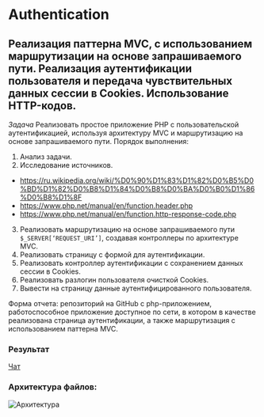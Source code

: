 # Authentication
## Реализация паттерна MVC, с использованием маршрутизации на основе запрашиваемого пути. Реализация аутентификации пользователя и передача чувствительных данных сессии в Cookies. Использование HTTP-кодов. 

*Задача* Реализовать простое приложение PHP с пользовательской аутентификацией, используя архитектуру MVC и маршрутизацию на основе запрашиваемого пути.
Порядок выполнения:
1. Анализ задачи.
2. Исследование источников.
* https://ru.wikipedia.org/wiki/%D0%90%D1%83%D1%82%D0%B5%D0%BD%D1%82%D0%B8%D1%84%D0%B8%D0%BA%D0%B0%D1%86%D0%B8%D1%8F
* https://www.php.net/manual/en/function.header.php
* https://www.php.net/manual/en/function.http-response-code.php
3. Реализовать маршрутизацию на основе запрашиваемого пути ``$_SERVER[‘REQUEST_URI’]``, создавая контроллеры по архитектуре MVC.
4. Реализовать страницу с формой для аутентификации.
5. Реализовать контроллер аутентификации с сохранением данных сессии в Cookies.
6. Реализовать разлогин пользователя очисткой Cookies.
7. Вывести на страницу данные аутентифицированного пользователя.

Форма отчета: репозиторий на GitHub с php-приложением, работоспособное приложение доступное по сети, в котором в качестве реализована страница аутентификации, а также маршрутизация с использованием паттерна MVC.

### Результат
[Чат](http://143.198.70.213:1212/)

### Архитектура файлов:
![Архитектура](https://user-images.githubusercontent.com/91362737/175377518-21932f71-d934-4d4a-85bf-b49e68e77067.png)
